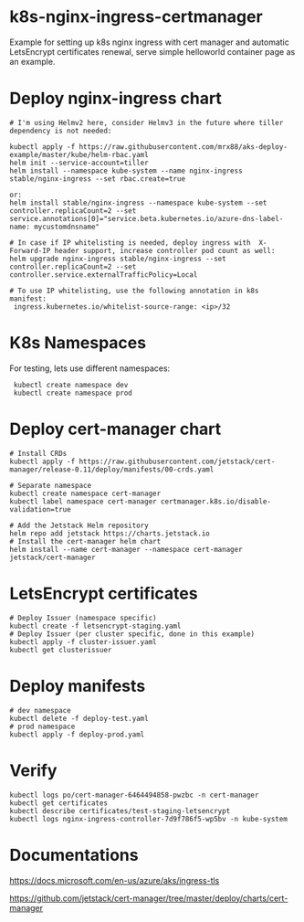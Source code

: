 # k8s-nginx-ingress-certmanager
Example for setting up k8s nginx ingress with cert manager and automatic LetsEncrypt certificates renewal, serve simple helloworld container page as an example.



# Deploy nginx-ingress chart

```
# I'm using Helmv2 here, consider Helmv3 in the future where tiller dependency is not needed:

kubectl apply -f https://raw.githubusercontent.com/mrx88/aks-deploy-example/master/kube/helm-rbac.yaml
helm init --service-account=tiller
helm install --namespace kube-system --name nginx-ingress stable/nginx-ingress --set rbac.create=true

or: 
helm install stable/nginx-ingress --namespace kube-system --set controller.replicaCount=2 --set service.annotations[0]="service.beta.kubernetes.io/azure-dns-label-name: mycustomdnsname"

# In case if IP whitelisting is needed, deploy ingress with  X-Forward-IP header support, increase controller pod count as well:
helm upgrade nginx-ingress stable/nginx-ingress --set controller.replicaCount=2 --set controller.service.externalTrafficPolicy=Local

# To use IP whitelisting, use the following annotation in k8s manifest:
 ingress.kubernetes.io/whitelist-source-range: <ip>/32
```


# K8s Namespaces

For testing, lets use different namespaces:
```
 kubectl create namespace dev
 kubectl create namespace prod
```
# Deploy cert-manager chart

```
# Install CRDs
kubectl apply -f https://raw.githubusercontent.com/jetstack/cert-manager/release-0.11/deploy/manifests/00-crds.yaml

# Separate namespace
kubectl create namespace cert-manager
kubectl label namespace cert-manager certmanager.k8s.io/disable-validation=true
 
# Add the Jetstack Helm repository
helm repo add jetstack https://charts.jetstack.io
# Install the cert-manager helm chart
helm install --name cert-manager --namespace cert-manager jetstack/cert-manager
```

# LetsEncrypt certificates

```
# Deploy Issuer (namespace specific)
kubectl create -f letsencrypt-staging.yaml
# Deploy Issuer (per cluster specific, done in this example)
kubectl apply -f cluster-issuer.yaml
kubectl get clusterissuer
```

# Deploy manifests
```
# dev namespace
kubectl delete -f deploy-test.yaml
# prod namespace
kubectl apply -f deploy-prod.yaml
```

# Verify

```
kubectl logs po/cert-manager-6464494858-pwzbc -n cert-manager
kubectl get certificates
kubectl describe certificates/test-staging-letsencrypt
kubectl logs nginx-ingress-controller-7d9f786f5-wp5bv -n kube-system
```

 # Documentations
 
https://docs.microsoft.com/en-us/azure/aks/ingress-tls

https://github.com/jetstack/cert-manager/tree/master/deploy/charts/cert-manager
```
